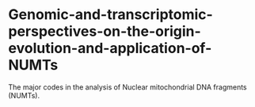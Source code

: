 # Genomic-and-transcriptomic-perspectives-on-the-origin-evolution-and-application-of-NUMTs
The major codes in the analysis of Nuclear mitochondrial DNA fragments (NUMTs).
